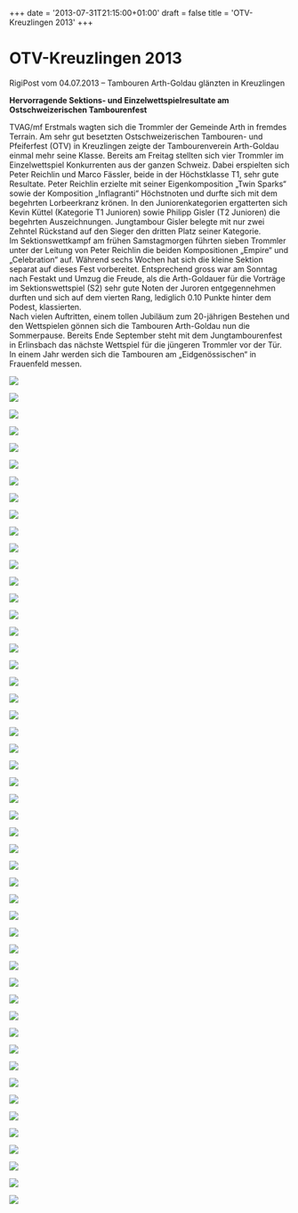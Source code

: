 +++
date = '2013-07-31T21:15:00+01:00'
draft = false
title = 'OTV-Kreuzlingen 2013'
+++

# OTV-Kreuzlingen 2013

RigiPost vom 04.07.2013 – Tambouren Arth-Goldau glänzten in Kreuzlingen

**Hervorragende Sektions- und Einzelwettspielresultate am Ostschweizerischen Tambourenfest**

TVAG/mf Erstmals wagten sich die Trommler der Gemeinde Arth in fremdes Terrain. Am sehr gut besetzten Ostschweizerischen Tambouren- und Pfeiferfest (OTV) in Kreuzlingen zeigte der Tambourenverein Arth-Goldau einmal mehr seine Klasse. Bereits am Freitag stellten sich vier Trommler im Einzelwettspiel Konkurrenten aus der ganzen Schweiz. Dabei erspielten sich Peter Reichlin und Marco Fässler, beide in der Höchstklasse T1, sehr gute Resultate. Peter Reichlin erzielte mit seiner Eigenkomposition „Twin Sparks“ sowie der Komposition „Inflagranti“ Höchstnoten und durfte sich mit dem begehrten Lorbeerkranz krönen. In den Juniorenkategorien ergatterten sich Kevin Küttel (Kategorie T1 Junioren) sowie Philipp Gisler (T2 Junioren) die begehrten Auszeichnungen. Jungtambour Gisler belegte mit nur zwei Zehntel Rückstand auf den Sieger den dritten Platz seiner Kategorie.  
Im Sektionswettkampf am frühen Samstagmorgen führten sieben Trommler unter der Leitung von Peter Reichlin die beiden Kompositionen „Empire“ und „Celebration“ auf. Während sechs Wochen hat sich die kleine Sektion separat auf dieses Fest vorbereitet. Entsprechend gross war am Sonntag nach Festakt und Umzug die Freude, als die Arth-Goldauer für die Vorträge im Sektionswettspiel (S2) sehr gute Noten der Juroren entgegennehmen durften und sich auf dem vierten Rang, lediglich 0.10 Punkte hinter dem Podest, klassierten.  
Nach vielen Auftritten, einem tollen Jubiläum zum 20-jährigen Bestehen und den Wettspielen gönnen sich die Tambouren Arth-Goldau nun die Sommerpause. Bereits Ende September steht mit dem Jungtambourenfest in Erlinsbach das nächste Wettspiel für die jüngeren Trommler vor der Tür. In einem Jahr werden sich die Tambouren am „Eidgenössischen“ in Frauenfeld messen.

[![](http://tambourenarthgoldau.ch/wp-content/uploads/2013/07/DSC044842-150x150.jpg)](http://tambourenarthgoldau.ch/?attachment_id=420)

[![](http://tambourenarthgoldau.ch/wp-content/uploads/2013/07/DSC044851-150x150.jpg)](http://tambourenarthgoldau.ch/?attachment_id=421)

[![](http://tambourenarthgoldau.ch/wp-content/uploads/2013/07/DSC044871-150x150.jpg)](http://tambourenarthgoldau.ch/?attachment_id=422)

  

[![](http://tambourenarthgoldau.ch/wp-content/uploads/2013/07/DSC044881-150x150.jpg)](http://tambourenarthgoldau.ch/?attachment_id=423)

[![](http://tambourenarthgoldau.ch/wp-content/uploads/2013/07/DSC044901-150x150.jpg)](http://tambourenarthgoldau.ch/?attachment_id=424)

[![](http://tambourenarthgoldau.ch/wp-content/uploads/2013/07/DSC044911-150x150.jpg)](http://tambourenarthgoldau.ch/?attachment_id=425)

  

[![](http://tambourenarthgoldau.ch/wp-content/uploads/2013/07/IMG_03811-150x150.jpg)](http://tambourenarthgoldau.ch/?attachment_id=469)

[![](http://tambourenarthgoldau.ch/wp-content/uploads/2013/07/DSC044951-150x150.jpg)](http://tambourenarthgoldau.ch/?attachment_id=426)

[![](http://tambourenarthgoldau.ch/wp-content/uploads/2013/07/Heisse-Proben1-150x150.jpg)](http://tambourenarthgoldau.ch/?attachment_id=468)

  

[![](http://tambourenarthgoldau.ch/wp-content/uploads/2013/07/DSC045691-150x150.jpg)](http://tambourenarthgoldau.ch/?attachment_id=467)

[![](http://tambourenarthgoldau.ch/wp-content/uploads/2013/07/DSC045671-150x150.jpg)](http://tambourenarthgoldau.ch/?attachment_id=466)

[![](http://tambourenarthgoldau.ch/wp-content/uploads/2013/07/DSC045661-150x150.jpg)](http://tambourenarthgoldau.ch/?attachment_id=465)

  

[![](http://tambourenarthgoldau.ch/wp-content/uploads/2013/07/DSC045651-150x150.jpg)](http://tambourenarthgoldau.ch/?attachment_id=464)

[![](http://tambourenarthgoldau.ch/wp-content/uploads/2013/07/DSC045621-150x150.jpg)](http://tambourenarthgoldau.ch/?attachment_id=463)

[![](http://tambourenarthgoldau.ch/wp-content/uploads/2013/07/DSC045611-150x150.jpg)](http://tambourenarthgoldau.ch/?attachment_id=462)

  

[![](http://tambourenarthgoldau.ch/wp-content/uploads/2013/07/DSC045591-150x150.jpg)](http://tambourenarthgoldau.ch/?attachment_id=461)

[![](http://tambourenarthgoldau.ch/wp-content/uploads/2013/07/DSC045561-150x150.jpg)](http://tambourenarthgoldau.ch/?attachment_id=460)

[![](http://tambourenarthgoldau.ch/wp-content/uploads/2013/07/DSC045551-150x150.jpg)](http://tambourenarthgoldau.ch/?attachment_id=459)

  

[![](http://tambourenarthgoldau.ch/wp-content/uploads/2013/07/DSC045541-150x150.jpg)](http://tambourenarthgoldau.ch/?attachment_id=458)

[![](http://tambourenarthgoldau.ch/wp-content/uploads/2013/07/DSC045511-150x150.jpg)](http://tambourenarthgoldau.ch/?attachment_id=457)

[![](http://tambourenarthgoldau.ch/wp-content/uploads/2013/07/DSC045491-150x150.jpg)](http://tambourenarthgoldau.ch/?attachment_id=456)

  

[![](http://tambourenarthgoldau.ch/wp-content/uploads/2013/07/DSC045471-150x150.jpg)](http://tambourenarthgoldau.ch/?attachment_id=455)

[![](http://tambourenarthgoldau.ch/wp-content/uploads/2013/07/DSC045461-150x150.jpg)](http://tambourenarthgoldau.ch/?attachment_id=454)

[![](http://tambourenarthgoldau.ch/wp-content/uploads/2013/07/DSC045451-150x150.jpg)](http://tambourenarthgoldau.ch/?attachment_id=453)

  

[![](http://tambourenarthgoldau.ch/wp-content/uploads/2013/07/DSC045421-150x150.jpg)](http://tambourenarthgoldau.ch/?attachment_id=452)

[![](http://tambourenarthgoldau.ch/wp-content/uploads/2013/07/DSC045411-150x150.jpg)](http://tambourenarthgoldau.ch/?attachment_id=451)

[![](http://tambourenarthgoldau.ch/wp-content/uploads/2013/07/DSC045401-150x150.jpg)](http://tambourenarthgoldau.ch/?attachment_id=450)

  

[![](http://tambourenarthgoldau.ch/wp-content/uploads/2013/07/DSC045381-150x150.jpg)](http://tambourenarthgoldau.ch/?attachment_id=449)

[![](http://tambourenarthgoldau.ch/wp-content/uploads/2013/07/DSC045351-150x150.jpg)](http://tambourenarthgoldau.ch/?attachment_id=448)

[![](http://tambourenarthgoldau.ch/wp-content/uploads/2013/07/DSC045341-150x150.jpg)](http://tambourenarthgoldau.ch/?attachment_id=447)

  

[![](http://tambourenarthgoldau.ch/wp-content/uploads/2013/07/DSC045321-150x150.jpg)](http://tambourenarthgoldau.ch/?attachment_id=446)

[![](http://tambourenarthgoldau.ch/wp-content/uploads/2013/07/DSC045311-150x150.jpg)](http://tambourenarthgoldau.ch/?attachment_id=445)

[![](http://tambourenarthgoldau.ch/wp-content/uploads/2013/07/DSC045301-150x150.jpg)](http://tambourenarthgoldau.ch/?attachment_id=444)

  

[![](http://tambourenarthgoldau.ch/wp-content/uploads/2013/07/DSC045281-150x150.jpg)](http://tambourenarthgoldau.ch/?attachment_id=443)

[![](http://tambourenarthgoldau.ch/wp-content/uploads/2013/07/DSC045271-150x150.jpg)](http://tambourenarthgoldau.ch/?attachment_id=442)

[![](http://tambourenarthgoldau.ch/wp-content/uploads/2013/07/DSC045261-150x150.jpg)](http://tambourenarthgoldau.ch/?attachment_id=441)

  

[![](http://tambourenarthgoldau.ch/wp-content/uploads/2013/07/DSC045251-150x150.jpg)](http://tambourenarthgoldau.ch/?attachment_id=440)

[![](http://tambourenarthgoldau.ch/wp-content/uploads/2013/07/DSC045221-150x150.jpg)](http://tambourenarthgoldau.ch/?attachment_id=439)

[![](http://tambourenarthgoldau.ch/wp-content/uploads/2013/07/DSC045201-150x150.jpg)](http://tambourenarthgoldau.ch/?attachment_id=438)

  

[![](http://tambourenarthgoldau.ch/wp-content/uploads/2013/07/DSC045161-150x150.jpg)](http://tambourenarthgoldau.ch/?attachment_id=437)

[![](http://tambourenarthgoldau.ch/wp-content/uploads/2013/07/DSC045131-150x150.jpg)](http://tambourenarthgoldau.ch/?attachment_id=436)

[![](http://tambourenarthgoldau.ch/wp-content/uploads/2013/07/DSC045121-150x150.jpg)](http://tambourenarthgoldau.ch/?attachment_id=435)

  

[![](http://tambourenarthgoldau.ch/wp-content/uploads/2013/07/DSC045111-150x150.jpg)](http://tambourenarthgoldau.ch/?attachment_id=434)

[![](http://tambourenarthgoldau.ch/wp-content/uploads/2013/07/DSC045071-150x150.jpg)](http://tambourenarthgoldau.ch/?attachment_id=433)

[![](http://tambourenarthgoldau.ch/wp-content/uploads/2013/07/DSC045061-150x150.jpg)](http://tambourenarthgoldau.ch/?attachment_id=432)

  

[![](http://tambourenarthgoldau.ch/wp-content/uploads/2013/07/DSC045051-150x150.jpg)](http://tambourenarthgoldau.ch/?attachment_id=431)

[![](http://tambourenarthgoldau.ch/wp-content/uploads/2013/07/DSC045041-150x150.jpg)](http://tambourenarthgoldau.ch/?attachment_id=430)

[![](http://tambourenarthgoldau.ch/wp-content/uploads/2013/07/DSC045031-150x150.jpg)](http://tambourenarthgoldau.ch/?attachment_id=429)

  

[![](http://tambourenarthgoldau.ch/wp-content/uploads/2013/07/DSC045011-150x150.jpg)](http://tambourenarthgoldau.ch/?attachment_id=428)

[![](http://tambourenarthgoldau.ch/wp-content/uploads/2013/07/DSC044981-150x150.jpg)](http://tambourenarthgoldau.ch/?attachment_id=427)
